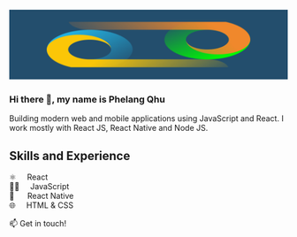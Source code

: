 ![JavaScript Developer](https://github.com/phelang/phelang/blob/main/githubbanner.png)
### Hi there 👋, my name is Phelang Qhu

Building modern web and mobile applications using JavaScript and React. I work mostly with React JS, React Native and Node JS.

## Skills and Experience 

⚛️ &nbsp;&nbsp;&nbsp;&nbsp;React <br/>
👨‍💻 &nbsp;&nbsp;&nbsp;&nbsp;JavaScript <br/>
📱  &nbsp;&nbsp;&nbsp;&nbsp;&nbsp;React Native <br/>
🌐 &nbsp;&nbsp;&nbsp;&nbsp;HTML & CSS <br/>

:mailbox: Get in touch!

